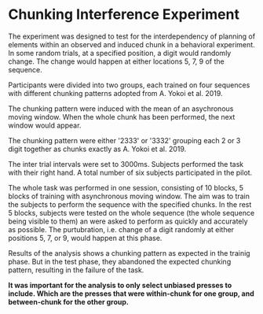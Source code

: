 # Chunking Interference Experiment

The experiment was designed to test for the interdependency of planning of elements within an observed and induced chunk in a behavioral experiment.
In some random trials, at a specified position, a digit would randomly change. The change would happen at either locations 5, 7, 9 of the sequence.

Participants were divided into two groups, each trained on four sequences with different chunking patterns adopted from A. Yokoi et al. 2019.

The chunking pattern were induced with the mean of an asychronous moving window. When the whole chunk has been performed, the next window would appear.

The chunking pattern were either '2333' or '3332' grouping each 2 or 3 digit together as chunks exactly as A. Yokoi et al. 2019.

The inter trial intervals were set to 3000ms. Subjects performed the task with their right hand. A total number of six subjects participated in the pilot.

The whole task was performed in one session, consisting of 10 blocks, 5 blocks of training with asynchronous moving window. The aim was to train the subjects to perform the sequence with the specified chunks.
In the rest 5 blocks, subjects were tested on the whole sequence (the whole sequence being visible to them) an were asked to perform as quickly and accurately as possible.
The purtubration, i.e. change of a digit randomly at either positions 5, 7, or 9, would happen at this phase.

Results of the analysis shows a chunking pattern as expected in the trainig phase. But in the test phase, they abandoned the expected chunking pattern, resulting in the failure of the task.

**It was important for the analysis to only select unbiased presses to include. Which are the presses that were within-chunk for one group, and between-chunk for the other group.**
